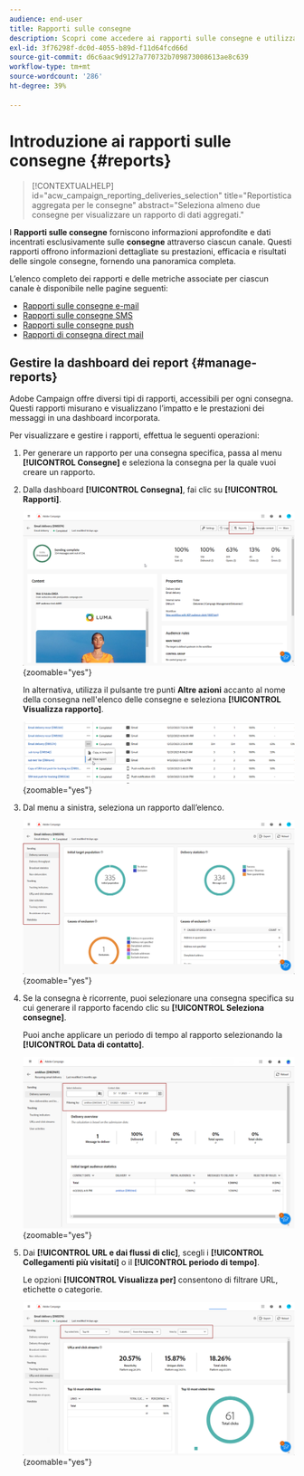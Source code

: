 ```yaml
---
audience: end-user
title: Rapporti sulle consegne
description: Scopri come accedere ai rapporti sulle consegne e utilizzarli
exl-id: 3f76298f-dc0d-4055-b89d-f11d64fcd66d
source-git-commit: d6c6aac9d9127a770732b709873008613ae8c639
workflow-type: tm+mt
source-wordcount: '286'
ht-degree: 39%

---
```


# Introduzione ai rapporti sulle consegne {#reports}

>[!CONTEXTUALHELP]
>id="acw_campaign_reporting_deliveries_selection"
>title="Reportistica aggregata per le consegne"
>abstract="Seleziona almeno due consegne per visualizzare un rapporto di dati aggregati."

I **Rapporti sulle consegne** forniscono informazioni approfondite e dati incentrati esclusivamente sulle **consegne** attraverso ciascun canale. Questi rapporti offrono informazioni dettagliate su prestazioni, efficacia e risultati delle singole consegne, fornendo una panoramica completa.

L’elenco completo dei rapporti e delle metriche associate per ciascun canale è disponibile nelle pagine seguenti:

* [Rapporti sulle consegne e-mail](email-report.md)
* [Rapporti sulle consegne SMS](sms-report.md)
* [Rapporti sulle consegne push](push-report.md)
* [Rapporti di consegna direct mail](direct-mail.md)

## Gestire la dashboard dei report {#manage-reports}

Adobe Campaign offre diversi tipi di rapporti, accessibili per ogni consegna. Questi rapporti misurano e visualizzano l’impatto e le prestazioni dei messaggi in una dashboard incorporata.

Per visualizzare e gestire i rapporti, effettua le seguenti operazioni:

1. Per generare un rapporto per una consegna specifica, passa al menu **[!UICONTROL Consegne]** e seleziona la consegna per la quale vuoi creare un rapporto.

1. Dalla dashboard **[!UICONTROL Consegna]**, fai clic su **[!UICONTROL Rapporti]**.

   ![Dashboard di consegna che mostra l&#39;opzione Report](assets/manage_delivery_report_1.png){zoomable="yes"}

   In alternativa, utilizza il pulsante tre punti **Altre azioni** accanto al nome della consegna nell&#39;elenco delle consegne e seleziona **[!UICONTROL Visualizza rapporto]**.

   ![Elenco consegne con pulsante Altre azioni evidenziato](assets/manage_delivery_report_2.png){zoomable="yes"}

1. Dal menu a sinistra, seleziona un rapporto dall’elenco.

   ![Menu di selezione report nel pannello sinistro](assets/manage_delivery_report_3.png){zoomable="yes"}

1. Se la consegna è ricorrente, puoi selezionare una consegna specifica su cui generare il rapporto facendo clic su **[!UICONTROL Seleziona consegne]**.

   Puoi anche applicare un periodo di tempo al rapporto selezionando la **[!UICONTROL Data di contatto]**.

   ![Selezione di consegne ricorrenti con opzione data di contatto](assets/delivery-recurring.png){zoomable="yes"}

1. Dai **[!UICONTROL URL e dai flussi di clic]**, scegli i **[!UICONTROL Collegamenti più visitati]** o il **[!UICONTROL periodo di tempo]**.

   Le opzioni **[!UICONTROL Visualizza per]** consentono di filtrare URL, etichette o categorie.

   ![Visualizza per opzioni per il filtro di URL, etichette o categorie](assets/manage_delivery_report_5.png){zoomable="yes"}